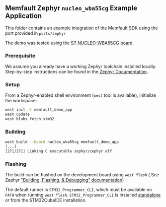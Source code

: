 ## Memfault Zephyr `nucleo_wba55cg` Example Application

This folder contains an example integration of the Memfault SDK using the port
provided in `ports/zephyr`

The demo was tested using the
[ST NUCLEO-WBA55CG board](https://docs.zephyrproject.org/3.6.0/boards/st/nucleo_wba55cg/doc/nucleo_wba55cg.html).

### Prerequisite

We assume you already have a working Zephyr toolchain installed locally.
Step-by-step instructions can be found in the
[Zephyr Documentation](https://docs.zephyrproject.org/2.5.0/getting_started/index.html#build-hello-world).

### Setup

From a Zephyr-enabled shell environment (`west` tool is available), initialize
the workspace:

```bash
west init -l memfault_demo_app
west update
west blobs fetch stm32
```

### Building

```bash
west build --board nucleo_wba55cg memfault_demo_app
[...]
[271/271] Linking C executable zephyr/zephyr.elf
```

### Flashing

The build can be flashed on the development board using `west flash` ( See
Zephyr
["Building, Flashing, & Debugging" documentation](https://docs.zephyrproject.org/3.6.0/guides/west/build-flash-debug.html?highlight=building%20flashing#flashing-west-flash))

The default runner is `STM32_Programmer_CLI`, which must be available on `PATH`
when running `west flash`. `STM32_Programmer_CLI` is installed
[standalone](https://www.st.com/en/development-tools/stm32cubeprog.html) or from
the STM32CubeIDE installation.
